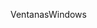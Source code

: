 <span data-ttu-id="33aec-101">Ventanas</span><span class="sxs-lookup"><span data-stu-id="33aec-101">Windows</span></span>